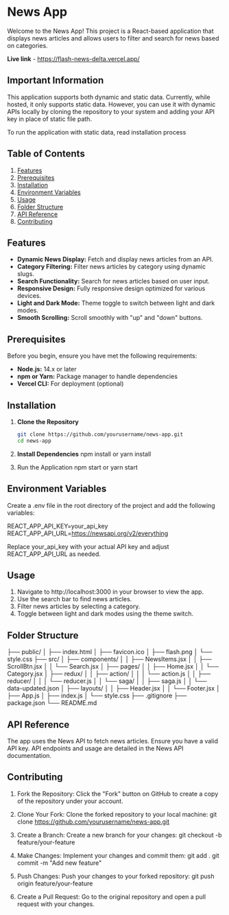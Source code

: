 # News App

Welcome to the News App! This project is a React-based application that displays news articles and allows users to filter and search for news based on categories.

**Live link** - https://flash-news-delta.vercel.app/

## Important Information

This application supports both dynamic and static data. Currently, while hosted, it only supports static data. However, you can use it with dynamic APIs locally by cloning the repository to your system and adding your API key in place of static file path. 

To run the application with static data, read installation process


## Table of Contents

1. [Features](#features)
2. [Prerequisites](#prerequisites)
3. [Installation](#installation)
4. [Environment Variables](#environment-variables)
5. [Usage](#usage)
6. [Folder Structure](#folder-structure)
7. [API Reference](#api-reference)
8. [Contributing](#contributing)

## Features

- **Dynamic News Display:** Fetch and display news articles from an API.
- **Category Filtering:** Filter news articles by category using dynamic slugs.
- **Search Functionality:** Search for news articles based on user input.
- **Responsive Design:** Fully responsive design optimized for various devices.
- **Light and Dark Mode:** Theme toggle to switch between light and dark modes.
- **Smooth Scrolling:** Scroll smoothly with "up" and "down" buttons.

## Prerequisites

Before you begin, ensure you have met the following requirements:

- **Node.js:** 14.x or later
- **npm or Yarn:** Package manager to handle dependencies
- **Vercel CLI:** For deployment (optional)

## Installation

1. **Clone the Repository**

   ```bash
   git clone https://github.com/yourusername/news-app.git
   cd news-app
2. **Install Dependencies**
   npm install or yarn install
3. Run the Application
   npm start or yarn start
   
## Environment Variables
  Create a .env file in the root directory of the project and add the following variables:
  
  REACT_APP_API_KEY=your_api_key
  REACT_APP_API_URL=https://newsapi.org/v2/everything

  Replace your_api_key with your actual API key and adjust REACT_APP_API_URL as needed.

## Usage
1. Navigate to http://localhost:3000 in your browser to view the app.
2. Use the search bar to find news articles.
3. Filter news articles by selecting a category.
4. Toggle between light and dark modes using the theme switch.

## Folder Structure
├── public/
│ ├── index.html
│ ├── favicon.ico
│ ├── flash.png
│ └── style.css 
├── src/
│ ├── components/
│ │ ├── NewsItems.jsx
│ │ ├── ScrollBtn.jsx 
│ │ └── Search.jsx
│ ├── pages/
│ │ ├── Home.jsx
│ │ └── Category.jsx
│ ├── redux/
│ │ ├── action/
│ │ │ └── action.js
│ │ ├── reducer/
│ │ │ └── reducer.js
│ │ └── saga/
│ │ ├── saga.js
│ │ └── data-updated.json 
│ ├── layouts/
│ │ ├── Header.jsx
│ │ └── Footer.jsx
│ ├── App.js
│ ├── index.js
│ └── style.css 
├── .gitignore
├── package.json
└── README.md

## API Reference
The app uses the News API to fetch news articles. Ensure you have a valid API key. API endpoints and usage are detailed in the News API documentation.

## Contributing
1. Fork the Repository: Click the "Fork" button on GitHub to create a copy of the repository under your account.

2. Clone Your Fork: Clone the forked repository to your local machine:
   git clone https://github.com/yourusername/news-app.git
3. Create a Branch: Create a new branch for your changes:
   git checkout -b feature/your-feature
4. Make Changes: Implement your changes and commit them:
   git add .
   git commit -m "Add new feature"
5. Push Changes: Push your changes to your forked repository:
   git push origin feature/your-feature
6. Create a Pull Request: Go to the original repository and open a pull request with your changes.

